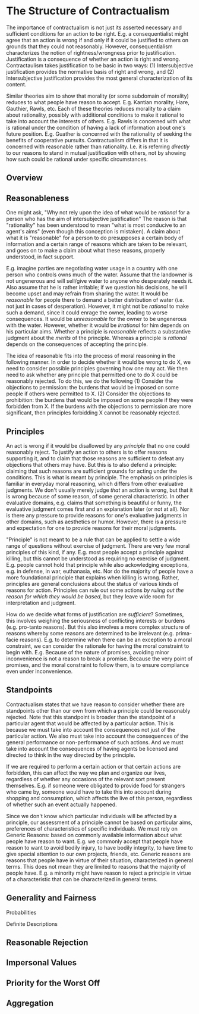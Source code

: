 # The Structure of Contractualism

The importance of contractualism is not just its asserted necessary and sufficient conditions for an action to be right.
E.g. a consequentialist might agree that an action is wrong if and only if it could be justified to others on grounds that they could not reasonably.
However, consequentialism characterizes the notion of rightness/wrongness prior to justification.
Justification is a consequence of whether an action is right and wrong.
Contractaulism takes justification to be basic in two ways:
(1) Intersubjective justification provides the normative basis of right and wrong, and
(2) Intersubjective justification provides the most general characterization of its content.

Similar theories aim to show that morality (or some subdomain of morality) reduces to what people have reason to accept.
E.g. Kantian morality, Hare, Gauthier, Rawls, etc.
Each of these theories reduces morality to a claim about rationality, possibly with additional conditions to make it rational to take into account the interests of others.
E.g. Rawls is concerned with what is rational under the condition of having a lack of information about one's future position.
E.g. Guather is concerned with the rationality of seeking the benefits of cooperative pursuits.
Contractualism differs in that it is concerned with reasonable rather than rationality.
I.e. it is referring *directly* to our reasons to stand in mutual justification with others, not by showing how such could be rational under specific circumstances.

## Overview


## Reasonableness

One might ask, "Why not rely upon the idea of what would be *rational* for a person who has the aim of intersubjective justification"
The reason is that "rationality" has been understood to mean "what is most conducive to an agent's aims" (even though this conception is mistaken).
A claim about what it is "reasonable" for a person to do presupposes a certain body of information and a certain range of reasons which are taken to be relevant, and goes on to make a claim about what these reasons, properly understood, in fact support.

E.g. imagine parties are negotiating water usage in a country with one person who controls owns much of the water.
Assume that the landowner is not ungenerous and will sell/give water to anyone who desperately needs it.
Also assume that he is rather irritable; if we question his decisions, he will become upset and may refrain from sharing the water.
It would be *reasonable* for people there to demand a better distribution of water (i.e. not just in cases of desperation).
However, it might not be *rational* to make such a demand, since it could enrage the owner, leading to worse consequences.
It would be *unreasonable* for the owner to be ungenerous with the water.
However, whether it would be *irrational* for him depends on his particular aims.
Whether a principle is *reasonable* reflects a substantive judgment about the *merits* of the principle. 
Whereas a principle is *rational* depends on the consequences of accepting the principle. 

The idea of reasonable fits into the process of moral reasoning in the following manner.
In order to decide whether it would be wrong to do X, we need to consider possible principles governing how one may act.
We then need to ask whether any principle that permitted one to do X could be reasonably rejected.
To do this, we do the following 
(1) Consider the objections to permission: the burdens that would be imposed on some people if others were permitted to X.
(2) Consider the objections to prohibition: the burdens that would be imposed on some people if they were forbidden from X.
If the burdens with the objections to permission are more significant, then principles forbidding X cannot be reasonably rejected.

## Principles

An act is wrong if it would be disallowed by any *principle* that no one could reasonably reject.
To justify an action to others is to offer reasons supporting it, and to claim that those reasons are sufficient to defeat any objections that others may have.
But this is to also defend a principle: claiming that such reasons are sufficient grounds for acting under the conditions.
This is what is meant by principle.
The emphasis on principles is familiar in everyday moral reasoning, which differs from other evaluative judgments.
We don't usually merely judge *that* an action is wrong, but that it is wrong because of some reason, of some general characteristic.
In other evaluative domains, e.g. claims that something is beautiful or funny, the evaluative judgment comes first and an explanation later (or not at all).
Nor is there any pressure to provide reasons for one's evaluative judgments in other domains, such as aesthetics or humor.
However, there is a pressure and expectation for one to provide reasons for their moral judgments.

"Principle" is not meant to be a rule that can be applied to settle a wide range of questions without exercise of judgment.
There are very few moral principles of this kind, if any.
E.g. most people accept a principle against killing, but this cannot be understood as requiring no exercise of judgment.
E.g. people cannot hold that principle while also ackowledging exceptions, e.g. in defense, in war, euthanasia, etc.
Nor do the majority of people have a more foundational principle that explains when killing is wrong.
Rather, principles are general conclusions about the status of various kinds of reasons for action.
Principles can rule out some actions *by ruling out the reason for which they would be based*, but they leave wide room for interpretation and judgment.

How do we decide what forms of justification are *sufficient*?
Sometimes, this involves weighing the seriousness of conflicting interests or burdens (e.g. pro-tanto reasons).
But this also involves a more complex structure of reasons whereby some reasons are determined to be irrelevant (e.g. prima-facie reasons).
E.g. to determine when there can be an exception to a moral constraint, we can consider the rationale for having the moral constraint to begin with. 
E.g. Because of the nature of promises, avoiding minor inconvenience is not a reason to break a promise.
Because the very point of promises, and the moral constraint to follow them, is to ensure compliance even under inconvenience.

## Standpoints

Contractualism states that we have reason to consider whether there are standpoints other than our own from which a principle could be reasonably rejected.
Note that this standpoint is broader than the standpoint of a particular agent that would be affected by a particular action.
This is because we must take into account the consequences not just of the particular action.
We also must take into account the consequences of the general performance or non-performance of such actions.
And we must take into account the consequences of having agents be licensed and directed to think in the way directed by the principle.

If we are required to perform a certain action or that certain actions are forbidden, this can affect the way we plan and organize our lives, regardless of whether any occasions of the relevant sort present themselves.
E.g. if someone were obligated to provide food for strangers who came by, someone would have to take this into account during shopping and consumption, which affects the live of this person, regardless of whether such an event actually happened.

Since we don't know which particular individuals will be affected by a principle, our assessment of a principle cannot be based on particular aims, preferences of characteristics of specific individuals.
We must rely on Generic Reasons: based on commonly available information about what people have reason to want.
E.g. we commonly accept that people have reason to want to avoid bodily injury, to have bodily integrity, to have time to give special attention to our own projects, friends, etc.
Generic reasons are reasons that people have in virtue of their situation, characterized in general terms.
This does not mean they are limited to reasons that the majority of people have.
E.g. a minority might have reason to reject a principle in virtue of a characteristic that can be characterized in general terms.

## Generality and Fairness

Probabilities

Definite Descriptions

## Reasonable Rejection

## Impersonal Values

## Priority for the Worst Off

## Aggregation